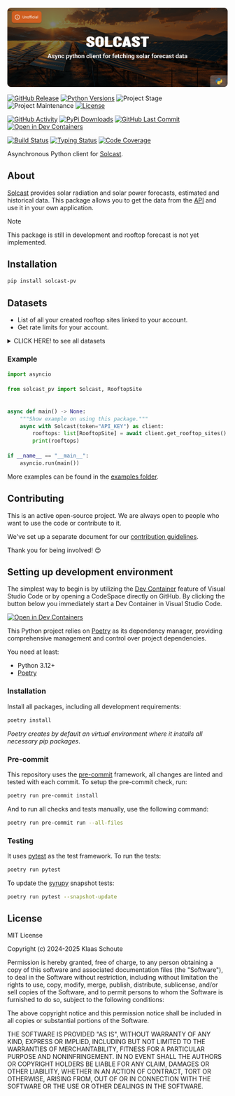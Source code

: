 <!-- Banner -->
![alt Banner of the Solcast package](https://raw.githubusercontent.com/klaasnicolaas/python-solcast-pv/main/assets/header_solcast_pv-min.png)

<!-- PROJECT SHIELDS -->
[![GitHub Release][releases-shield]][releases]
[![Python Versions][python-versions-shield]][pypi]
![Project Stage][project-stage-shield]
![Project Maintenance][maintenance-shield]
[![License][license-shield]](LICENSE)

[![GitHub Activity][commits-shield]][commits-url]
[![PyPi Downloads][downloads-shield]][downloads-url]
[![GitHub Last Commit][last-commit-shield]][commits-url]
[![Open in Dev Containers][devcontainer-shield]][devcontainer]

[![Build Status][build-shield]][build-url]
[![Typing Status][typing-shield]][typing-url]
[![Code Coverage][codecov-shield]][codecov-url]

Asynchronous Python client for [Solcast][solcast].

## About

[Solcast][solcast] provides solar radiation and solar power forecasts, estimated and
historical data. This package allows you to get the data from the [API][solcast-api]
and use it in your own application.

> [!NOTE]
> This package is still in development and rooftop forecast is not yet implemented.

## Installation

```bash
pip install solcast-pv
```

## Datasets

- List of all your created rooftop sites linked to your account.
- Get rate limits for your account.

<details>
  <summary>CLICK HERE! to see all datasets</summary>

### Rooftop Site

**Note**: _requesting the list of all your created rooftop sites linked to your account, will not affect your daily rate limit._

| Name | Type | Description |
| :--- | :--- | :---------- |
| `name` | `str` | The name of the rooftop site. |
| `resource_id` | `str` | The unique identifier of the rooftop site. |
| `install_date` | `datetime` | The installation date of your solar panels. |
| `capacity` | `float` | The capacity of the solar panels. |
| `capacity_dc` | `float` | The capacity of the solar panels in DC. |
| `azimuth` | `int` | The azimuth of the solar panels. |
| `tilt` | `int` | The tilt of the solar panels. |
| `loss_factor` | `float` | The loss factor of the solar panels. |

### Rate Limits

**Note**: _requesting the rate limits for your account will not affect your daily rate limit._

| Name | Type | Description |
| :--- | :--- | :---------- |
| `daily_limit` | `int` | The daily limit of API calls. |
| `remaining_daily` | `int` | The remaining daily limit of API calls. |
| `consumed_daily` | `int` | How many API calls you have consumed today. |
</details>

### Example

```python
import asyncio

from solcast_pv import Solcast, RooftopSite


async def main() -> None:
    """Show example on using this package."""
    async with Solcast(token="API_KEY") as client:
        rooftops: list[RooftopSite] = await client.get_rooftop_sites()
        print(rooftops)

if __name__ == "__main__":
    asyncio.run(main())
```

More examples can be found in the [examples folder](./examples/).

## Contributing

This is an active open-source project. We are always open to people who want to
use the code or contribute to it.

We've set up a separate document for our
[contribution guidelines](CONTRIBUTING.md).

Thank you for being involved! :heart_eyes:

## Setting up development environment

The simplest way to begin is by utilizing the [Dev Container][devcontainer]
feature of Visual Studio Code or by opening a CodeSpace directly on GitHub.
By clicking the button below you immediately start a Dev Container in Visual Studio Code.

[![Open in Dev Containers][devcontainer-shield]][devcontainer]

This Python project relies on [Poetry][poetry] as its dependency manager,
providing comprehensive management and control over project dependencies.

You need at least:

- Python 3.12+
- [Poetry][poetry-install]

### Installation

Install all packages, including all development requirements:

```bash
poetry install
```

_Poetry creates by default an virtual environment where it installs all
necessary pip packages_.

### Pre-commit

This repository uses the [pre-commit][pre-commit] framework, all changes
are linted and tested with each commit. To setup the pre-commit check, run:

```bash
poetry run pre-commit install
```

And to run all checks and tests manually, use the following command:

```bash
poetry run pre-commit run --all-files
```

### Testing

It uses [pytest](https://docs.pytest.org/en/stable/) as the test framework. To run the tests:

```bash
poetry run pytest
```

To update the [syrupy](https://github.com/tophat/syrupy) snapshot tests:

```bash
poetry run pytest --snapshot-update
```

## License

MIT License

Copyright (c) 2024-2025 Klaas Schoute

Permission is hereby granted, free of charge, to any person obtaining a copy
of this software and associated documentation files (the "Software"), to deal
in the Software without restriction, including without limitation the rights
to use, copy, modify, merge, publish, distribute, sublicense, and/or sell
copies of the Software, and to permit persons to whom the Software is
furnished to do so, subject to the following conditions:

The above copyright notice and this permission notice shall be included in all
copies or substantial portions of the Software.

THE SOFTWARE IS PROVIDED "AS IS", WITHOUT WARRANTY OF ANY KIND, EXPRESS OR
IMPLIED, INCLUDING BUT NOT LIMITED TO THE WARRANTIES OF MERCHANTABILITY,
FITNESS FOR A PARTICULAR PURPOSE AND NONINFRINGEMENT. IN NO EVENT SHALL THE
AUTHORS OR COPYRIGHT HOLDERS BE LIABLE FOR ANY CLAIM, DAMAGES OR OTHER
LIABILITY, WHETHER IN AN ACTION OF CONTRACT, TORT OR OTHERWISE, ARISING FROM,
OUT OF OR IN CONNECTION WITH THE SOFTWARE OR THE USE OR OTHER DEALINGS IN THE
SOFTWARE.


<!-- LINKS FROM PLATFORM -->
[solcast]: https://solcast.com/
[solcast-api]: https://docs.solcast.com.au/


<!-- MARKDOWN LINKS & IMAGES -->
[build-shield]: https://github.com/klaasnicolaas/python-solcast-pv/actions/workflows/tests.yaml/badge.svg
[build-url]: https://github.com/klaasnicolaas/python-solcast-pv/actions/workflows/tests.yaml
[codecov-shield]: https://codecov.io/gh/klaasnicolaas/python-solcast-pv/branch/main/graph/badge.svg?token=X4799ZA1V2
[codecov-url]: https://codecov.io/gh/klaasnicolaas/python-solcast-pv
[commits-shield]: https://img.shields.io/github/commit-activity/y/klaasnicolaas/python-solcast-pv.svg
[commits-url]: https://github.com/klaasnicolaas/python-solcast-pv/commits/main
[devcontainer-shield]: https://img.shields.io/static/v1?label=Dev%20Containers&message=Open&color=blue&logo=visualstudiocode
[devcontainer]: https://vscode.dev/redirect?url=vscode://ms-vscode-remote.remote-containers/cloneInVolume?url=https://github.com/klaasnicolaas/python-solcast-pv
[downloads-shield]: https://img.shields.io/pypi/dm/solcast-pv
[downloads-url]: https://pypistats.org/packages/solcast-pv
[last-commit-shield]: https://img.shields.io/github/last-commit/klaasnicolaas/python-solcast-pv.svg
[license-shield]: https://img.shields.io/github/license/klaasnicolaas/python-solcast-pv.svg
[maintenance-shield]: https://img.shields.io/maintenance/yes/2025.svg
[project-stage-shield]: https://img.shields.io/badge/project%20stage-experimental-yellow.svg
[pypi]: https://pypi.org/project/solcast-pv/
[python-versions-shield]: https://img.shields.io/pypi/pyversions/solcast-pv
[releases-shield]: https://img.shields.io/github/release/klaasnicolaas/python-solcast-pv.svg
[releases]: https://github.com/klaasnicolaas/python-solcast-pv/releases
[typing-shield]: https://github.com/klaasnicolaas/python-solcast-pv/actions/workflows/typing.yaml/badge.svg
[typing-url]: https://github.com/klaasnicolaas/python-solcast-pv/actions/workflows/typing.yaml

[poetry-install]: https://python-poetry.org/docs/#installation
[poetry]: https://python-poetry.org
[pre-commit]: https://pre-commit.com
